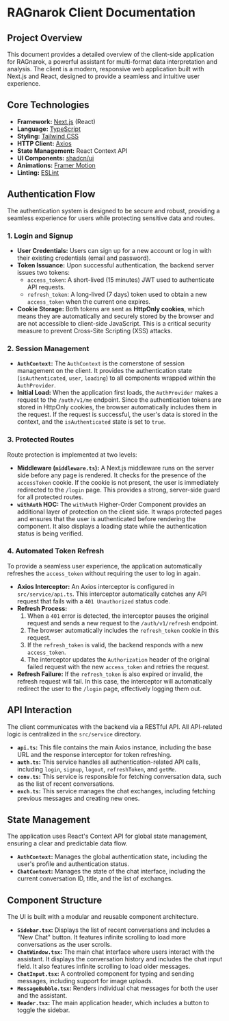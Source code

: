 # RAGnarok Client Documentation

## Project Overview

This document provides a detailed overview of the client-side application for RAGnarok, a powerful assistant for multi-format data interpretation and analysis. The client is a modern, responsive web application built with Next.js and React, designed to provide a seamless and intuitive user experience.

## Core Technologies

- **Framework:** [Next.js](https://nextjs.org/) (React)
- **Language:** [TypeScript](https://www.typescriptlang.org/)
- **Styling:** [Tailwind CSS](https://tailwindcss.com/)
- **HTTP Client:** [Axios](https://axios-http.com/)
- **State Management:** React Context API
- **UI Components:** [shadcn/ui](https://ui.shadcn.com/)
- **Animations:** [Framer Motion](https://www.framer.com/motion/)
- **Linting:** [ESLint](https://eslint.org/)

## Authentication Flow

The authentication system is designed to be secure and robust, providing a seamless experience for users while protecting sensitive data and routes.

### 1. Login and Signup

- **User Credentials:** Users can sign up for a new account or log in with their existing credentials (email and password).
- **Token Issuance:** Upon successful authentication, the backend server issues two tokens:
  - `access_token`: A short-lived (15 minutes) JWT used to authenticate API requests.
  - `refresh_token`: A long-lived (7 days) token used to obtain a new `access_token` when the current one expires.
- **Cookie Storage:** Both tokens are sent as **HttpOnly cookies**, which means they are automatically and securely stored by the browser and are not accessible to client-side JavaScript. This is a critical security measure to prevent Cross-Site Scripting (XSS) attacks.

### 2. Session Management

- **`AuthContext`:** The `AuthContext` is the cornerstone of session management on the client. It provides the authentication state (`isAuthenticated`, `user`, `loading`) to all components wrapped within the `AuthProvider`.
- **Initial Load:** When the application first loads, the `AuthProvider` makes a request to the `/auth/v1/me` endpoint. Since the authentication tokens are stored in HttpOnly cookies, the browser automatically includes them in the request. If the request is successful, the user's data is stored in the context, and the `isAuthenticated` state is set to `true`.

### 3. Protected Routes

Route protection is implemented at two levels:

- **Middleware (`middleware.ts`):** A Next.js middleware runs on the server side before any page is rendered. It checks for the presence of the `accessToken` cookie. If the cookie is not present, the user is immediately redirected to the `/login` page. This provides a strong, server-side guard for all protected routes.
- **`withAuth` HOC:** The `withAuth` Higher-Order Component provides an additional layer of protection on the client side. It wraps protected pages and ensures that the user is authenticated before rendering the component. It also displays a loading state while the authentication status is being verified.

### 4. Automated Token Refresh

To provide a seamless user experience, the application automatically refreshes the `access_token` without requiring the user to log in again.

- **Axios Interceptor:** An Axios interceptor is configured in `src/service/api.ts`. This interceptor automatically catches any API request that fails with a `401 Unauthorized` status code.
- **Refresh Process:**
  1. When a `401` error is detected, the interceptor pauses the original request and sends a new request to the `/auth/v1/refresh` endpoint.
  2. The browser automatically includes the `refresh_token` cookie in this request.
  3. If the `refresh_token` is valid, the backend responds with a new `access_token`.
  4. The interceptor updates the `Authorization` header of the original failed request with the new `access_token` and retries the request.
- **Refresh Failure:** If the `refresh_token` is also expired or invalid, the refresh request will fail. In this case, the interceptor will automatically redirect the user to the `/login` page, effectively logging them out.

## API Interaction

The client communicates with the backend via a RESTful API. All API-related logic is centralized in the `src/service` directory.

- **`api.ts`:** This file contains the main Axios instance, including the base URL and the response interceptor for token refreshing.
- **`auth.ts`:** This service handles all authentication-related API calls, including `login`, `signup`, `logout`, `refreshToken`, and `getMe`.
- **`conv.ts`:** This service is responsible for fetching conversation data, such as the list of recent conversations.
- **`exch.ts`:** This service manages the chat exchanges, including fetching previous messages and creating new ones.

## State Management

The application uses React's Context API for global state management, ensuring a clear and predictable data flow.

- **`AuthContext`:** Manages the global authentication state, including the user's profile and authentication status.
- **`ChatContext`:** Manages the state of the chat interface, including the current conversation ID, title, and the list of exchanges.

## Component Structure

The UI is built with a modular and reusable component architecture.

- **`Sidebar.tsx`:** Displays the list of recent conversations and includes a "New Chat" button. It features infinite scrolling to load more conversations as the user scrolls.
- **`ChatWindow.tsx`:** The main chat interface where users interact with the assistant. It displays the conversation history and includes the chat input field. It also features infinite scrolling to load older messages.
- **`ChatInput.tsx`:** A controlled component for typing and sending messages, including support for image uploads.
- **`MessageBubble.tsx`:** Renders individual chat messages for both the user and the assistant.
- **`Header.tsx`:** The main application header, which includes a button to toggle the sidebar.